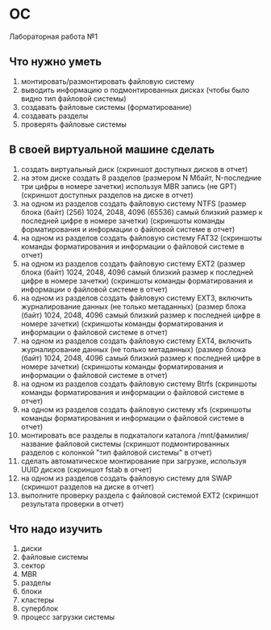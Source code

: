 # OC
Лабораторная работа №1
## Что нужно уметь
1. монтировать/размонтировать файловую систему
2. выводить информацию о подмонтированных дисках (чтобы было видно тип файловой системы)
3. создавать файловые системы (форматирование)
4. создавать разделы
5. проверять файловые системы
## В своей виртуальной машине сделать
1. создать виртуальный диск (скриншот доступных дисков в отчет)
2. на этом диске создать 8 разделов (размером N Мбайт, N-последние три цифры в номере зачетки) используя MBR запись (не GPT) (скриншот доступных разделов на диске в отчет)
3. на одном из разделов создать файловую систему NTFS (размер блока (байт) (256) 1024, 2048, 4096 (65536) самый близкий размер к последней цифре в номере зачетки) (скриншоты команды форматирования и информации о файловой системе в отчет)
4. на одном из разделов создать файловую систему FAT32  (скриншоты команды форматирования и информации о файловой системе в отчет)
5. на одном из разделов создать файловую систему EXT2 (размер блока (байт) 1024, 2048, 4096 самый близкий размер к последней цифре в номере зачетки) (скриншоты команды форматирования и информации о файловой системе в отчет)
6. на одном из разделов создать файловую систему EXT3, включить журналирование данных (не только метаданных) (размер блока (байт) 1024, 2048, 4096 самый близкий размер к последней цифре в номере зачетки) (скриншоты команды форматирования и информации о файловой системе в отчет)
7. на одном из разделов создать файловую систему EXT4, включить журналирование данных (не только метаданных) (размер блока (байт) 1024, 2048, 4096 самый близкий размер к последней цифре в номере зачетки) (скриншоты команды форматирования и информации о файловой системе в отчет)
8. на одном из разделов создать файловую систему Btrfs (скриншоты команды форматирования и информации о файловой системе в отчет)
9. на одном из разделов создать файловую систему xfs (скриншоты команды форматирования и информации о файловой системе в отчет)
10. монтировать все разделы в подкаталоги каталога /mnt/фамилия/название файловой системы (скриншот подмонтированных разделов с колонкой "тип файловой системы" в отчет)
11. сделать автоматическое монтирование при загрузке, используя UUID дисков (скриншот fstab в отчет)
12. на одном из разделов создать файловую систему для SWAP (скриншот разделов на диске в отчет)
13. выполните проверку раздела с файловой системой EXT2  (скриншот результата проверки в отчет)
## Что надо изучить
1. диски
2. файловые системы
3. сектор
4. MBR
5. разделы
6. блоки
7. кластеры
8. суперблок
9. процесс загрузки системы
